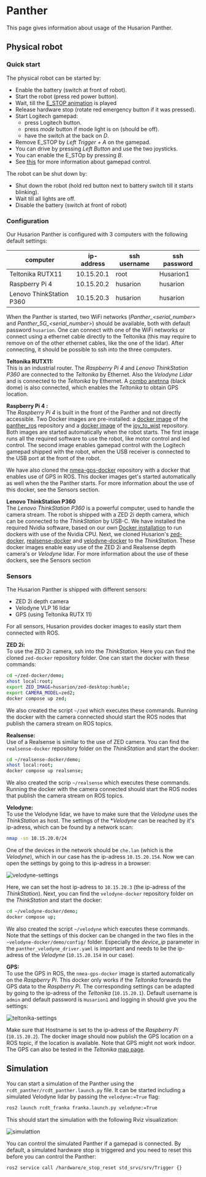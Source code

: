 <!--
SPDX-FileCopyrightText: Alliander N. V.

SPDX-License-Identifier: Apache-2.0
-->

# Panther

This page gives information about usage of the Husarion Panther.

## Physical robot

### Quick start

The physical robot can  be started by:

- Enable the battery (switch at front of robot).
- Start the robot (press red power button).
- Wait, till the [E_STOP animation](https://husarion.com/manuals/panther/software/ros2/robot-management/#led-animations) is played
- Release hardware stop (rotate red emergency button if it was pressed).
- Start Logitech gamepad:
  - press Logitech button.
  - press *mode* button if mode light is on (should be off).
  - have the switch at the back on *D*.
- Remove E_STOP by *Left Trigger + A* on the gamepad.
- You can drive by pressing *Left Button* and use the two joysticks.
- You can enable the E_STOp by pressing *B*.
- See [this](https://husarion.com/manuals/panther/software/ros2/robot-management/#gamepad) for more information about gamepad control.

The robot can be shut down by:

- Shut down the robot (hold red button next to battery switch till it starts blinking).
- Wait till all lights are off.
- Disable the battery (switch at front of robot)

### Configuration

Our Husarion Panther is configured with 3 computers with the following default settings:

| computer                 | ip-address | ssh username | ssh password |
|--------------------------|------------|--------------|--------------|
| Teltonika RUTX11         | 10.15.20.1 | root         | Husarion1    |
| Raspberry Pi 4           | 10.15.20.2 | husarion     | husarion     |
| Lenovo ThinkStation P360 | 10.15.20.3 | husarion     | husarion     |

When the Panther is started, two WiFi networks (*Panther_<serial_number>* and *Panther_5G_<serial_number>*) should be available, both with default password `husarion`. One can connect with one of the WiFi networks or connect using a ethernet cable directly to the Teltonika (this may require to remove on of the other ethernet cables, like the one of the lidar). After connecting, it should be possible to ssh into the three computers.

**Teltonika RUTX11:**
\
This is an industrial router. The *Raspberry Pi 4* and *Lenovo ThinkStation P360* are connected to the *Teltonika* by Ethernet. Also the *Velodyne Lidar* and is connected to the *Teltonika* by Ethernet. A [combo anetnna](https://teltonika-networks.com/products/accessories/antenna-options/combo-mimo-mobilegnsswi-fi-roof-sma-antenna) (black dome) is also connected, which enables the *Teltonika* to obtain GPS location.

**Raspberry Pi 4 :**
\
The *Raspberry Pi 4* is built in the front of the Panther and not directly accessible. Two Docker images are pre-installed: a [docker image](https://hub.docker.com/r/husarion/panther) of the [panther_ros](https://github.com/husarion/panther_ros) repository and a [docker image](https://hub.docker.com/r/husarion/joy2twist) of the [joy_to_wist](https://github.com/husarion/joy2twist) repository. Both images are started automatically when the robot starts. The first image runs all the required software to use the robot, like motor control and led control. The second image enables gamepad control with the Logitech gamepad shipped with the robot, when the USB receiver is connected to the USB port at the front of the robot.

We have also cloned the [nmea-gps-docker](https://github.com/husarion/nmea-gps-docker/tree/ros2) repository with a docker that enables use of GPS in ROS. This docker images get's started automatically as well when the the Panther starts. For more information about the use of this docker, see the Sensors section.

**Lenovo ThinkStation P360**
\
The *Lenovo ThinkStation P360* is a powerful computer, used to handle the camera stream. The robot is shipped with a ZED 2i depth camera, which can be connected to the *ThinkStation* by USB-C. We have installed the required Nvidia software, based on our own [Docker installation](docker.md) to run dockers with use of the Nvidia CPU. Next, we cloned Husarion's [zed-docker](https://github.com/husarion/zed-docker), [realsense-docker](https://github.com/husarion/realsense-docker/tree/ros2) and [velodyne-docker](https://github.com/husarion/velodyne-docker/tree/ros2) to the *ThinkStation*. These docker images enable easy use of the ZED 2i and Realsense depth camera's or *Velodyne* lidar. For more information about the use of these dockers, see the Sensors section

### Sensors

The Husarion Panther is shipped with different sensors:

- ZED 2i depth camera
- Velodyne VLP 16 lidar
- GPS (using Teltonika RUTX 11)

For all sensors, Husarion provides docker images to easily start them connected with ROS.

**ZED 2i:**
\
To use the ZED 2i camera, ssh into the *ThinkStation*. Here you can find the cloned `zed-docker` repository folder. One can start the docker with these commands:

```bash
cd ~/zed-docker/demo;
xhost local:root;
export ZED_IMAGE=husarion/zed-desktop:humble;
export CAMERA_MODEL=zed2;
docker compose up zed;
```

We also created the script `~/zed` which executes these commands. Running the docker with the camera connected should start the ROS nodes that publish the camera stream on ROS topics.

**Realsense:**
\
Use of a Realsense is similar to the use of ZED camera. You can find the `realsense-docker` repository folder on the *ThinkStation* and start the docker:

```bash
cd ~/realsense-docker/demo;
xhost local:root;
docker compose up realsense;
```

We also created the scrip `~/realsense` which executes these commands. Running the docker with the camera connected should start the ROS nodes that publish the camera stream on ROS topics.

**Velodyne:**
\
To use the Velodyne lidar, we have to make sure that the *Velodyne* uses the *ThinkStation* as host. The settings of the **Velodyne* can be reached by it's ip-adress, which can be found by a network scan:

```bash
nmap -sn 10.15.20.0/24
```

One of the devices in the network should be `che.lan` (which is the *Velodyne*), which in our case has the ip-adress `10.15.20.154`. Now we can open the settings by going to this ip-adress in a browser:

![velodyne-settings](../img/panther/velodyne_settings.png)

Here, we can set the host ip-adress to `10.15.20.3` (the ip-adress of the *ThinkStation*). Next, you can find the `velodyne-docker` repository folder on the *ThinkStation* and start the docker:

```bash
cd ~/velodyne-docker/demo;
docker compose up;
```

We also created the script `~/velodyne` which executes these commands. Note that the settings of this docker can be changed in the two files in the `~velodyne-docker/demo/config/` folder. Especially the *device_ip* parameter in the `panther_velodyne_driver.yaml` is important and needs to be the ip-adress of the *Velodyne* (`10.15.20.154` in our case).

**GPS:**
\
To use the GPS in ROS, the `nmea-gps-docker` image is started automatically on the *Raspberry Pi*. This docker only works if the *Teltonika* forwards the GPS data to the *Raspberry Pi*. The corresponding settings can be adapted by going to the ip-adress of the *Teltonika* (`10.15.20.1`). Default username is `admin` and default password is `Husarion1` and logging in should give you the settings:

![teltonika-settings](../img/panther/teltonika_settings.png)

Make sure that Hostname is set to the ip-adress of the *Raspberry Pi* (`10.15.20.2`). The docker image should now publish the GPS location on a ROS topic, if the location is available. Note that GPS might not work indoor. The GPS can also be tested in the *Teltonika* [map page](https://10.15.20.1/services/gps/map).

## Simulation

You can start a simulation of the Panther using the `rcdt_panther/rcdt_panther.launch.py` file. It can be started including a simulated Velodyne lidar by passing the `velodyne:=True` flag:

```bash
ros2 launch rcdt_franka franka.launch.py velodyne:=True
```

This should start the simulation with the following Rviz visualization:

![simulattion](../img/panther/simulation.png)

You can control the simulated Panther if a gamepad is connected. By default, a simulated hardware stop is triggered and you need to reset this before you can control the Panther:

```bash
ros2 service call /hardware/e_stop_reset std_srvs/srv/Trigger {}
```
